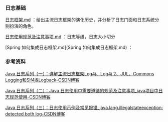 ### 日志基础

 [日志框架.md](日志框架.md) ：给出主流日志框架的演化历史，并分析了日志门面和日志系统分别扮演的角色。

 [日志使用规范及注意事项.md](日志使用规范及注意事项.md) ：日志等级，日志大小切分

 [Spring 如何集成日志框架.md](Spring 如何集成日志框架.md) ：



### 参考资料

[Java 日志系列（一）：详解主流日志框架Log4j、Log4j 2、JUL、Commons Logging和Slf4j&Logback-CSDN博客](https://blog.csdn.net/Jin_Kwok/article/details/132795294)

[Java 日志系列（二）：Java 日志使用中需要遵循的规范及注意事项_java项目中日志规范使用-CSDN博客](https://blog.csdn.net/Jin_Kwok/article/details/132796480)

[Java 日志系列（三）：日志使用示例及常见报错_java.lang.illegalstateexception: detected both log-CSDN博客](https://blog.csdn.net/Jin_Kwok/article/details/132796572)